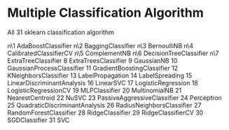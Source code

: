 # Multiple Classification Algorithm

All 31 sklearn classification algorithm

n\1 AdaBoostClassifier
n\2 BaggingClassifier
n\3 BernoulliNB
n\4 CalibratedClassifierCV
n\5 ComplementNB
n\6 DecisionTreeClassifier
n\7 ExtraTreeClassifier
8 ExtraTreesClassifier
9 GaussianNB
10 GaussianProcessClassifier
11 GradientBoostingClassifier
12 KNeighborsClassifier
13 LabelPropagation
14 LabelSpreading
15 LinearDiscriminantAnalysis
16 LinearSVC
17 LogisticRegression
18 LogisticRegressionCV
19 MLPClassifier
20 MultinomialNB
21 NearestCentroid
22 NuSVC
23 PassiveAggressiveClassifier
24 Perceptron
25 QuadraticDiscriminantAnalysis
26 RadiusNeighborsClassifier
27 RandomForestClassifier
28 RidgeClassifier
29 RidgeClassifierCV
30 SGDClassifier
31 SVC
